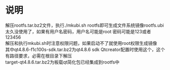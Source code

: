 # 说明  
解压rootfs.tar.bz2文件，执行./mkubi.sh rootfs即可生成文件系统镜像rootfs.ubi  
太久没使用了，如果有用户名密码，用户名可能是root 密码可能是123或者123456  
解压和执行mkubi.sh时注意权限问题，如果启动不了就使用root权限生成镜像  
其中qt4.8.6-f1c100s-sdk.tar.bz2为qt4.8.6 sdk Qtcreator配置时使用这个，这个有路径要求，必需在根目录下解压  
target-qt4.8.6.tar.bz2为板载qt简化包已经集成到rootfs中


